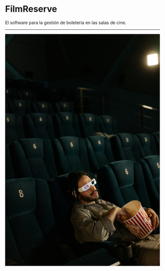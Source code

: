 # FilmReserve

El software para la gestión de boleteria
en las salas de cine.

***

![](./Recursos/Cine.jpg)
